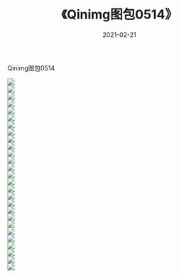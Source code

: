 ﻿---
layout: post
title:  《Qinimg图包0514》
date:   2021-02-21
img: http://imgx.orgx.ga/Qinimg图包/Qinimg图包0514/000.jpg
categories: [美女, 清纯, 唯美]
---

Qinimg图包0514

 ![](http://imgx.orgx.ga/Qinimg图包/Qinimg图包0514/001.jpg) <br>![](http://imgx.orgx.ga/Qinimg图包/Qinimg图包0514/002.jpg) <br>![](http://imgx.orgx.ga/Qinimg图包/Qinimg图包0514/003.jpg) <br>![](http://imgx.orgx.ga/Qinimg图包/Qinimg图包0514/004.jpg) <br>![](http://imgx.orgx.ga/Qinimg图包/Qinimg图包0514/005.jpg) <br>![](http://imgx.orgx.ga/Qinimg图包/Qinimg图包0514/006.jpg) <br>![](http://imgx.orgx.ga/Qinimg图包/Qinimg图包0514/007.jpg) <br>![](http://imgx.orgx.ga/Qinimg图包/Qinimg图包0514/008.jpg) <br>![](http://imgx.orgx.ga/Qinimg图包/Qinimg图包0514/009.jpg) <br>![](http://imgx.orgx.ga/Qinimg图包/Qinimg图包0514/010.jpg) <br>![](http://imgx.orgx.ga/Qinimg图包/Qinimg图包0514/011.jpg) <br>![](http://imgx.orgx.ga/Qinimg图包/Qinimg图包0514/012.jpg) <br>![](http://imgx.orgx.ga/Qinimg图包/Qinimg图包0514/013.jpg) <br>![](http://imgx.orgx.ga/Qinimg图包/Qinimg图包0514/014.jpg) <br>![](http://imgx.orgx.ga/Qinimg图包/Qinimg图包0514/015.jpg) <br>![](http://imgx.orgx.ga/Qinimg图包/Qinimg图包0514/016.jpg) <br>![](http://imgx.orgx.ga/Qinimg图包/Qinimg图包0514/017.jpg) <br>![](http://imgx.orgx.ga/Qinimg图包/Qinimg图包0514/018.jpg) <br>![](http://imgx.orgx.ga/Qinimg图包/Qinimg图包0514/019.jpg) <br>![](http://imgx.orgx.ga/Qinimg图包/Qinimg图包0514/020.jpg) <br>![](http://imgx.orgx.ga/Qinimg图包/Qinimg图包0514/021.jpg) <br>![](http://imgx.orgx.ga/Qinimg图包/Qinimg图包0514/022.jpg) <br>![](http://imgx.orgx.ga/Qinimg图包/Qinimg图包0514/023.jpg) <br>![](http://imgx.orgx.ga/Qinimg图包/Qinimg图包0514/024.jpg) <br>![](http://imgx.orgx.ga/Qinimg图包/Qinimg图包0514/025.jpg) <br>![](http://imgx.orgx.ga/Qinimg图包/Qinimg图包0514/026.jpg) <br>![](http://imgx.orgx.ga/Qinimg图包/Qinimg图包0514/027.jpg) <br>